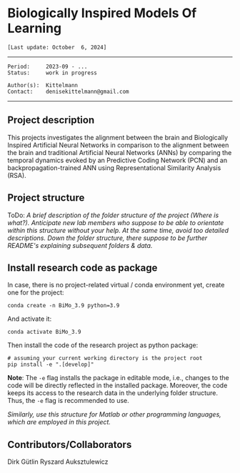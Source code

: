 # Biologically Inspired Models Of Learning

`[Last update: October  6, 2024]`

***
    Period:     2023-09 - ...
    Status:     work in progress

    Author(s):  Kittelmann
    Contact:    denisekittelmann@gmail.com

***

## Project description

This projects investigates the alignment between the brain and Biologically Inspired Artificial Neural Networks in comparison to the alignment between the brain and traditional Artificial Neural Networks (ANNs) by comparing the temporal dynamics evoked by an Predictive Coding Network (PCN) and an backpropagation-trained ANN using Representational Similarity Analysis (RSA).

## Project structure

ToDo:
*A brief description of the folder structure of the project (Where is what?). Anticipate new lab members who suppose to be able to orientate within this structure without your help. At the same time, avoid too detailed descriptions. Down the folder structure, there suppose to be further README's explaining subsequent folders & data.*

## Install research code as package

In case, there is no project-related virtual / conda environment yet, create one for the project:

```shell
conda create -n BiMo_3.9 python=3.9
```

And activate it:

```shell
conda activate BiMo_3.9
```

Then install the code of the research project as python package:

```shell
# assuming your current working directory is the project root
pip install -e ".[develop]"
```

**Note**: The `-e` flag installs the package in editable mode,
i.e., changes to the code will be directly reflected in the installed package.
Moreover, the code keeps its access to the research data in the underlying folder structure.
Thus, the `-e` flag is recommended to use.


*Similarly, use this structure for Matlab or other programming languages, which are employed in this project.*


## Contributors/Collaborators

Dirk Gütlin
Ryszard Auksztulewicz
